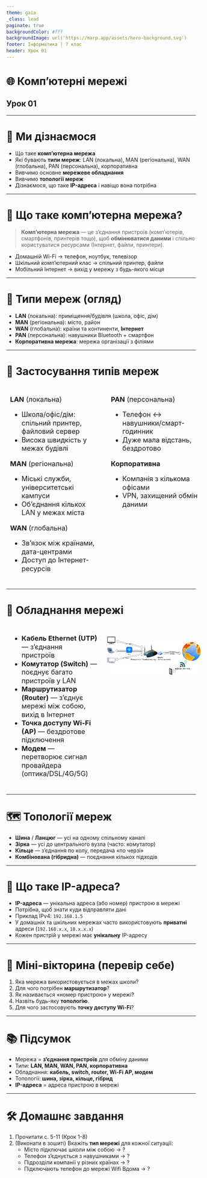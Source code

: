 ```yaml
---
theme: gaia
_class: lead
paginate: true
backgroundColor: #fff
backgroundImage: url('https://marp.app/assets/hero-background.svg')
footer: Інформатика | 7 клас
header: Урок 01
---
```


<style>
.grid-container {
  display: grid;
  grid-template-columns: 50% 50%;
  align-items: start;
  gap: 16px;
}
.text-left { font-size: 18px; line-height: 1.25; padding: 10px; }
.image-center { max-width: 100%; height: auto; text-align: center; display: flex; align-items: center; justify-content: center; }
.text-medium { font-size: 30px; }
.small { font-size: 14px; }
.codebox { background:#f7f7f7; border-radius:10px; padding:10px; font-family: ui-monospace, SFMono-Regular, Menlo, Monaco, Consolas, "Liberation Mono", "Courier New", monospace; }
</style>

# 🌐 Комп’ютерні мережі

## Урок **01**

---

# 🎯 Ми дізнаємося

- Що таке **комп’ютерна мережа**
- Які бувають **типи мереж**: LAN (локальна), MAN (регіональна), WAN (глобальна), PAN (персональна), корпоративна
- Вивчимо основне **мережеве обладнання**
- Вивчимо **топології мереж**
- Дізнаємося, що таке **IP-адреса** і навіщо вона потрібна

---

# 🔎 Що таке комп’ютерна мережа?

> **Комп’ютерна мережа** — це з’єднання пристроїв (комп’ютерів, смартфонів, принтерів тощо), щоб **обмінюватися даними** і спільно користуватися ресурсами (Інтернет, файли, принтери).

- Домашній Wi-Fi → телефон, ноутбук, телевізор
- Шкільний комп’ютерний клас → спільний принтер, файли
- Мобільний Інтернет → вихід у мережу з будь-якого місця

---

# 🧭 Типи мереж (огляд)

- **LAN** (локальна): приміщення/будівля (школа, офіс, дім)
- **MAN** (регіональна): місто, район
- **WAN** (глобальна): країни та континенти, **Інтернет**
- **PAN** (персональна): навушники Bluetooth + смартфон
- **Корпоративна мережа**: мережа організації з філіями

---

# 🧩 Застосування типів мереж

<div class="grid-container">
<div class="text-left">

**LAN** (локальна)

- Школа/офіс/дім: спільний принтер, файловий сервер
- Висока швидкість у межах будівлі

**MAN** (регіональна)

- Міські служби, університетські кампуси
- Об’єднання кількох LAN у межах міста

**WAN** (глобальна)

- Зв’язок між країнами, дата-центрами
- Доступ до Інтернет-ресурсів

</div>
<div class="text-left">

**PAN**  (персональна)

- Телефон ↔ навушники/смарт-годинник
- Дуже мала відстань, бездротово

**Корпоративна**

- Компанія з кількома офісами
- VPN, захищений обмін даними

</div>
</div>

---

# 🧰 Обладнання мережі

<div class="grid-container">
<div class="text-left">

- **Кабель Ethernet (UTP)** — з’єднання пристроїв
- **Комутатор (Switch)** — поєднує багато пристроїв у LAN
- **Маршрутизатор (Router)** — з’єднує мережі між собою, вихід в Інтернет
- **Точка доступу Wi-Fi (AP)** — бездротове підключення
- **Модем** — перетворює сигнал провайдера (оптика/DSL/4G/5G)

</div>
<div class="image-center small" style="margin-top: 20px;">

![w:500px](./assets/01/networks_example.png)

</div>
</div>

---

# 🗺️ Топології мереж

- **Шина** / **Ланцюг** — усі на одному спільному каналі
- **Зірка** — усі до центрального вузла (часто: комутатор)
- **Кільце** — з’єднання по колу, передача «по черзі»
- **Комбінована (гібридна)** — поєднання кількох підходів

---

# 🧮 Що таке IP-адреса?

- **IP-адреса** — унікальна адреса (або номер) пристрою в мережі
- Потрібна, щоб знати куди відправляти дані
- Приклад IPv4: `192.168.1.5`
- У домашніх та шкільних мережах часто використовують **приватні** адреси (`192.168.x.x`, `10.x.x.x`)
- Кожен пристрій у мережі має **унікальну** IP-адресу

---

# 🧠 Міні-вікторина (перевір себе)

1) Яка мережа використовується в межах школи?
2) Для чого потрібен **маршрутизатор**?
3) Як називається «номер пристрою» у мережі?
4) Назвіть будь-яку **топологію**.
5) Для чого застосовують **точку доступу Wi-Fi**?

---

# 📚 Підсумок

- Мережа = **з’єднання пристроїв** для обміну даними
- Типи: **LAN, MAN, WAN, PAN, корпоративна**
- Обладнання: **кабель, switch, router, Wi-Fi AP, модем**
- Топології: **шина, зірка, кільце, гібрид**
- **IP-адреса** = адреса пристрою в мережі

---

# 🛠️ Домашнє завдання

1. Прочитати с. 5-11 (Крок 1-8)
2. (Виконати в зошиті) Вкажіть **тип мережі** для кожної ситуації:
   - Місто підключає школи між собою → ?
   - Телефон з’єднується з навушниками → ?
   - Підрозділи компанії у різних країнах → ?
   - Підключають телефон до мережі Wifi Вдома → ?
